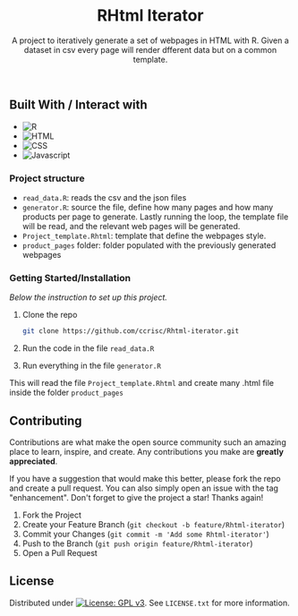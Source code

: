 
<div align="center">
  <h1 align="center">RHtml Iterator</h1>

  <p align="center">
    A project to iteratively generate a set of webpages in HTML with R. Given a dataset in csv every page will render dfferent data but on a common template.
  </p>
</div>

<br>


## Built With / Interact with
* ![R](https://img.shields.io/badge/R-789CAB?style=for-the-badge&logo=r&logoColor=white)
* ![HTML](https://img.shields.io/badge/HTML5-E34F26?style=for-the-badge&logo=html5&logoColor=white)
* ![CSS](https://img.shields.io/badge/CSS3-1572B6?style=for-the-badge&logo=css3&logoColor=white)
* ![Javascript](https://img.shields.io/badge/JavaScript-323330?style=for-the-badge&logo=javascript&logoColor=F7DF1E)

### Project structure
* `read_data.R`: reads the csv and the json files 
* `generator.R`: source the file, define how many pages and how many products per page to generate. Lastly running the loop, the template file will be read, and the relevant web pages will be generated.
* `Project_template.Rhtml`: template that define the webpages style.
* `product_pages` folder: folder populated with the previously generated webpages 


### Getting Started/Installation

_Below the instruction to set up this project._

1. Clone the repo
   ```sh
   git clone https://github.com/ccrisc/Rhtml-iterator.git
   ```
   
2. Run the code in the file `read_data.R`
3. Run everything in the file `generator.R`

This will read the file `Project_template.Rhtml` and create many .html file inside the folder `product_pages`


<!-- CONTRIBUTING -->
## Contributing

Contributions are what make the open source community such an amazing place to learn, inspire, and create. Any contributions you make are **greatly appreciated**.

If you have a suggestion that would make this better, please fork the repo and create a pull request. You can also simply open an issue with the tag "enhancement".
Don't forget to give the project a star! Thanks again!

1. Fork the Project
2. Create your Feature Branch (`git checkout -b feature/Rhtml-iterator`)
3. Commit your Changes (`git commit -m 'Add some Rhtml-iterator'`)
4. Push to the Branch (`git push origin feature/Rhtml-iterator`)
5. Open a Pull Request



<!-- LICENSE -->
## License

Distributed under [![License: GPL v3](https://img.shields.io/badge/License-GPLv3-blue.svg)](https://www.gnu.org/licenses/gpl-3.0). See `LICENSE.txt` for more information.

